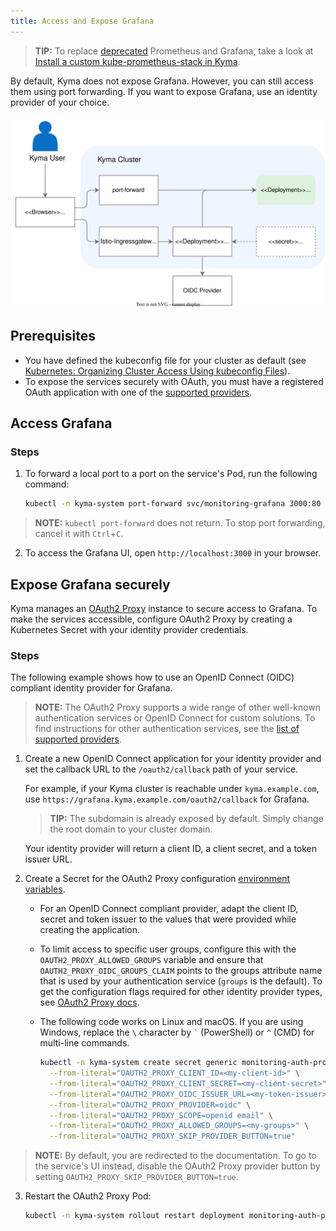 ```yaml
---
title: Access and Expose Grafana
---
```


> **TIP:** To replace [deprecated](https://github.com/kyma-project/website/blob/main/content/blog-posts/2023-01-17-release-notes-2.10/index.md#deprecation-of-monitoring) Prometheus and Grafana, take a look at [Install a custom kube-prometheus-stack in Kyma](https://github.com/kyma-project/examples/tree/main/prometheus).

By default, Kyma does not expose Grafana. However, you can still access them using port forwarding. If you want to expose Grafana, use an identity provider of your choice.

![Access services flow](./assets/obsv-access-services.svg)

## Prerequisites

- You have defined the kubeconfig file for your cluster as default (see [Kubernetes: Organizing Cluster Access Using kubeconfig Files](https://kubernetes.io/docs/concepts/configuration/organize-cluster-access-kubeconfig/)).
- To expose the services securely with OAuth, you must have a registered OAuth application with one of the [supported providers](https://oauth2-proxy.github.io/oauth2-proxy/docs/configuration/oauth_provider#github-auth-provider).

## Access Grafana

### Steps

1. To forward a local port to a port on the service's Pod, run the following command:
  
    ```bash
    kubectl -n kyma-system port-forward svc/monitoring-grafana 3000:80
    ```


>**NOTE:** `kubectl port-forward` does not return. To stop port forwarding, cancel it with `Ctrl`+`C`.

2. To access the Grafana UI, open `http://localhost:3000` in your browser.

## Expose Grafana securely

Kyma manages an [OAuth2 Proxy](https://oauth2-proxy.github.io/oauth2-proxy/) instance to secure access to Grafana. To make the services accessible, configure OAuth2 Proxy by creating a Kubernetes Secret with your identity provider credentials.

### Steps

The following example shows how to use an OpenID Connect (OIDC) compliant identity provider for Grafana.

>**NOTE:** The OAuth2 Proxy supports a wide range of other well-known authentication services or OpenID Connect for custom solutions. To find instructions for other authentication services, see the [list of supported providers](https://oauth2-proxy.github.io/oauth2-proxy/docs/configuration/oauth_provider).

1. Create a new OpenID Connect application for your identity provider and set the callback URL to the `/oauth2/callback` path of your service.

   For example, if your Kyma cluster is reachable under `kyma.example.com`, use `https://grafana.kyma.example.com/oauth2/callback` for Grafana.

   > **TIP:** The subdomain is already exposed by default. Simply change the root domain to your cluster domain.

   Your identity provider will return a client ID, a client secret, and a token issuer URL.

2. Create a Secret for the OAuth2 Proxy configuration [environment variables](https://oauth2-proxy.github.io/oauth2-proxy/docs/configuration/overview/#environment-variables).

   - For an OpenID Connect compliant provider, adapt the client ID, secret and token issuer to the values that were provided while creating the application.

   - To limit access to specific user groups, configure this with the `OAUTH2_PROXY_ALLOWED_GROUPS` variable and ensure that `OAUTH2_PROXY_OIDC_GROUPS_CLAIM` points to the groups attribute name that is used by your authentication service (`groups` is the default). To get the configuration flags required for other identity provider types, see [OAuth2 Proxy docs](https://oauth2-proxy.github.io/oauth2-proxy/docs/configuration/oauth_provider/).

   - The following code works on Linux and macOS. If you are using Windows, replace the `` \ `` character by `` ` `` (PowerShell) or `` ^ `` (CMD) for multi-line commands.



      ```bash
      kubectl -n kyma-system create secret generic monitoring-auth-proxy-grafana-user \
        --from-literal="OAUTH2_PROXY_CLIENT_ID=<my-client-id>" \
        --from-literal="OAUTH2_PROXY_CLIENT_SECRET=<my-client-secret>" \
        --from-literal="OAUTH2_PROXY_OIDC_ISSUER_URL=<my-token-issuer>" \
        --from-literal="OAUTH2_PROXY_PROVIDER=oidc" \
        --from-literal="OAUTH2_PROXY_SCOPE=openid email" \
        --from-literal="OAUTH2_PROXY_ALLOWED_GROUPS=<my-groups>" \
        --from-literal="OAUTH2_PROXY_SKIP_PROVIDER_BUTTON=true"
      ```


>**NOTE:** By default, you are redirected to the documentation. To go to the service's UI instead, disable the OAuth2 Proxy provider button by setting `OAUTH2_PROXY_SKIP_PROVIDER_BUTTON=true`.

3. Restart the OAuth2 Proxy Pod:

      ```bash
      kubectl -n kyma-system rollout restart deployment monitoring-auth-proxy-grafana
      ```
